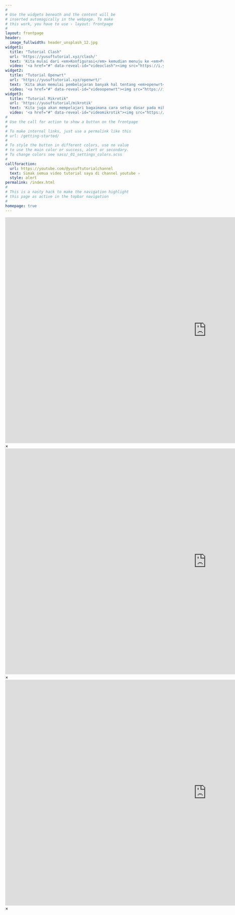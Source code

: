```yaml
---
#
# Use the widgets beneath and the content will be
# inserted automagically in the webpage. To make
# this work, you have to use › layout: frontpage
#
layout: frontpage
header:
  image_fullwidth: header_unsplash_12.jpg
widget1:
  title: "Tutorial Clash"
  url: 'https://yusuftutorial.xyz/clash/'
  text: 'Kita mulai dari <em>Konfigurasi</em> kemudian menuju ke <em>Proxies</em> lalu setelah itu <em>Proxy Provider</em> dan berlanjut ke <em>Proxy Groups</em>. Kemudian kita lanjutkan bagian <em>Rule Provider</em> kemudian <em>Mode Script</em> dan yang bagian akhir di <em>Ruleset</em>.'
  video: '<a href="#" data-reveal-id="videoclash"><img src="https://i.ytimg.com/v_webp/B22t3OgTvLQ/hqdefault.webp" width="302" height="182" alt=""/></a>'
widget2:
  title: "Tutorial Openwrt"
  url: 'https://yusuftutorial.xyz/openwrt/'
  text: 'Kita akan memulai pembelajaran banyak hal tentang <em>openwrt</em>. Dan tentunya sangat simpel, sehingga sangat memudahkan anda untuk bisa lebih cepat mengatasi segala macam hal problem solving yang ada pada perangkat openwrt anda.'
  video: '<a href="#" data-reveal-id="videoopenwrt"><img src="https://i.ytimg.com/vi/5ypncHC-LUo/hqdefault.jpg" width="302" height="182" alt=""/></a>'
widget3:
  title: "Tutorial Mikrotik"
  url: 'https://yusuftutorial/mikrotik'
  text: 'Kita juga akan mempelajari bagaimana cara setup dasar pada mikrotik hingga bisa di gunakan dan tentunya anda akan lebih mudah untuk mandiri sendiri cara untuk settingnya.'
  video: '<a href="#" data-reveal-id="videomikrotik"><img src="https://i.ytimg.com/vi/2T6r3SQBL1I/hqdefault.jpg" width="302" height="182" alt=""/></a>'
#
# Use the call for action to show a button on the frontpage
#
# To make internal links, just use a permalink like this
# url: /getting-started/
#
# To style the button in different colors, use no value
# to use the main color or success, alert or secondary.
# To change colors see sass/_01_settings_colors.scss
#
callforaction:
  url: https://youtube.com/@yusuftutorialchannel
  text: Simak semua video tutorial saya di channel youtube ›
  style: alert
permalink: /index.html
#
# This is a nasty hack to make the navigation highlight
# this page as active in the topbar navigation
#
homepage: true
---
```


<div id="videoclash" class="reveal-modal large" data-reveal="">
  <div class="flex-video widescreen vimeo" style="display: block;">
    <iframe width="1280" height="720" src="https://www.youtube.com/embed/B22t3OgTvLQ" frameborder="0" allowfullscreen></iframe>
  </div>
  <a class="close-reveal-modal">&#215;</a>
</div>
<div id="videoopenwrt" class="reveal-modal large" data-reveal="">
  <div class="flex-video widescreen vimeo" style="display: block;">
    <iframe width="1280" height="720" src="https://www.youtube.com/embed/5ypncHC-LUo" frameborder="0" allowfullscreen></iframe>
  </div>
  <a class="close-reveal-modal">&#215;</a>
</div>
<div id="videomikrotik" class="reveal-modal large" data-reveal="">
  <div class="flex-video widescreen vimeo" style="display: block;">
    <iframe width="1280" height="720" src="https://www.youtube.com/embed/2T6r3SQBL1I" frameborder="0" allowfullscreen></iframe>
  </div>
  <a class="close-reveal-modal">&#215;</a>
</div>